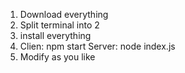 1. Download everything
2. Split terminal into 2
3. install everything
4. Clien: npm start  Server: node index.js
5. Modify as you like
